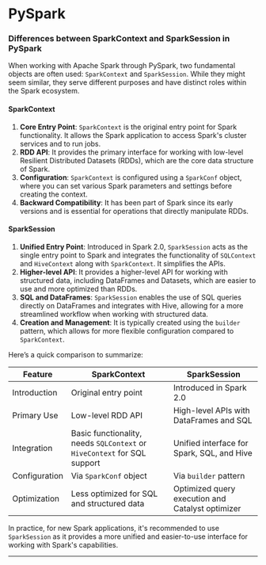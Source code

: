 # PySpark

### Differences between SparkContext and SparkSession in PySpark

When working with Apache Spark through PySpark, two fundamental objects are often used: `SparkContext` and `SparkSession`. While they might seem similar, they serve different purposes and have distinct roles within the Spark ecosystem.

#### SparkContext

1. **Core Entry Point**: `SparkContext` is the original entry point for Spark functionality. It allows the Spark application to access Spark's cluster services and to run jobs.
2. **RDD API**: It provides the primary interface for working with low-level Resilient Distributed Datasets (RDDs), which are the core data structure of Spark.
3. **Configuration**: `SparkContext` is configured using a `SparkConf` object, where you can set various Spark parameters and settings before creating the context.
4. **Backward Compatibility**: It has been part of Spark since its early versions and is essential for operations that directly manipulate RDDs.

#### SparkSession

1. **Unified Entry Point**: Introduced in Spark 2.0, `SparkSession` acts as the single entry point to Spark and integrates the functionality of `SQLContext` and `HiveContext` along with `SparkContext`. It simplifies the APIs.
2. **Higher-level API**: It provides a higher-level API for working with structured data, including DataFrames and Datasets, which are easier to use and more optimized than RDDs.
3. **SQL and DataFrames**: `SparkSession` enables the use of SQL queries directly on DataFrames and integrates with Hive, allowing for a more streamlined workflow when working with structured data.
4. **Creation and Management**: It is typically created using the `builder` pattern, which allows for more flexible configuration compared to `SparkContext`.

Here’s a quick comparison to summarize:

| Feature                  | SparkContext                                       | SparkSession                                      |
|--------------------------|----------------------------------------------------|---------------------------------------------------|
| Introduction             | Original entry point                               | Introduced in Spark 2.0                           |
| Primary Use              | Low-level RDD API                                  | High-level APIs with DataFrames and SQL           |
| Integration              | Basic functionality, needs `SQLContext` or `HiveContext` for SQL support | Unified interface for Spark, SQL, and Hive         |
| Configuration            | Via `SparkConf` object                             | Via `builder` pattern                             |
| Optimization             | Less optimized for SQL and structured data         | Optimized query execution and Catalyst optimizer  |

In practice, for new Spark applications, it's recommended to use `SparkSession` as it provides a more unified and easier-to-use interface for working with Spark's capabilities.


---
